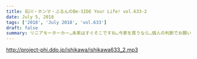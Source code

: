 ```yaml
---
title: 石川・ホンマ・ぶるんのBe-SIDE Your Life! vol.633-2
date: July 5, 2018
tags: ['2018', 'July 2018', 'vol.633']
draft: false
summary: リニアモーターカー…未来はすぐそこですね…今家を買うなら…個人の判断でお願いします！MIURA
---
```


http://project-phi.ddo.jp/ishikawa/ishikawa633_2.mp3